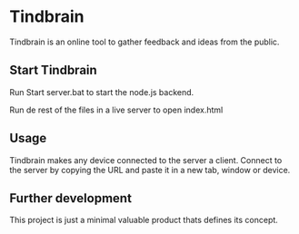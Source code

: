 # Tindbrain
Tindbrain is an online tool to gather feedback and ideas from the public.

## Start Tindbrain

Run Start server.bat to start the node.js backend. 

Run de rest of the files in a live server to open index.html

## Usage
Tindbrain makes any device connected to the server a client. Connect to the server by copying the URL and paste it in a new tab, window or device.

## Further development
This project is just a minimal valuable product thats defines its concept.
